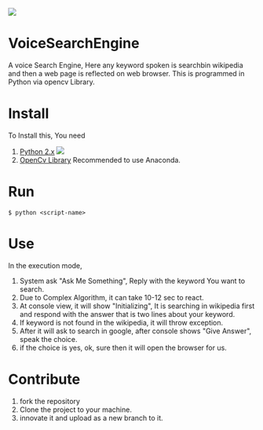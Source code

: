![](https://github.com/harshal306/VoiceSearchEngine/blob/master/images.png)

# VoiceSearchEngine
A voice Search Engine, Here any keyword spoken is searchbin wikipedia and then a web page is reflected on web browser. This is programmed in Python via opencv Library.

# Install 
To Install this, You need
1. [Python 2.x](https://www.python.org/downloads/source/) ![](https://camo.githubusercontent.com/c4355e1d3d5d15ddf2ffd6880c4bcb05e11f65d1/68747470733a2f2f696d672e736869656c64732e696f2f62616467652f707974686f6e2d322e782d6f72616e67652e737667)
2. [OpenCv Library](http://opencv.org/links.html)
Recommended to use Anaconda.

# Run
` $ python <script-name> `


# Use
In the execution mode, 
1. System ask "Ask Me Something", Reply with the keyword You want to search.
2. Due to Complex Algorithm, it can take 10-12 sec to react. 
3. At console view, it will show "Initializing", It is searching in wikipedia first and respond with the answer that is two lines about your keyword.
4. If keyword is not found in the wikipedia, it will throw exception.
5. After it will ask to search in google, after console shows "Give Answer", speak the choice.
6. if the choice is yes, ok, sure then it will open the browser for us.

# Contribute

1. fork the repository
2. Clone the project to your machine.
3. innovate it and upload as a new branch to it.




